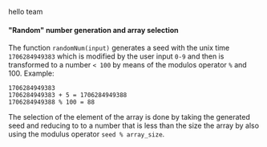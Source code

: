 hello team

#### "Random" number generation and array selection

The function `randomNum(input)` generates a seed with the unix time `1706284949383` which is modified by the user input `0-9` and then is transformed to a number `< 100`  by means of the modulos operator `%` and 100. Example:


    1706284949383
    1706284949383 + 5 = 1706284949388
    1706284949388 % 100 = 88  

The selection of the element of the array is done by taking the generated seed and reducing to to a number that is less than the size the array by also using the modulus operator `seed % array_size`. 